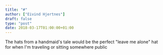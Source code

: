 ```yaml
---
title: "#"
author: ["Eivind Hjertnes"]
draft: false
type: "post"
date: 2018-03-17T01:00:00+01:00
---
```


The hats from a handmaid's tale would be the perfect "leave me alone"
hat for when I'm traveling or sitting somewhere public
